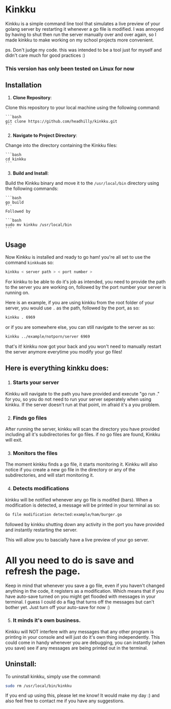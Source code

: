 
# Kinkku

Kinkku is a simple command line tool that simulates a live preview of your golang server by restarting it whenever a go file is modified.
I was annoyed by having to shut then run the server manually over and over again, so I made kinkku to make working on my school projects more convenient.

ps. Don't judge my code. this was intended to be a tool just for myself and didn't care much for good practices :)

### This version has only been tested on Linux for now

## Installation

1. **Clone Repository**:

Clone this repository to your local machine using the following command:

    ```bash
    git clone https://github.com/headhilly/kinkku.git
    ```

2. **Navigate to Project Directory**:

Change into the directory containing the Kinkku files:

    ```bash
    cd kinkku
    ```

3. **Build and Install**:

Build the Kinkku binary and move it to the `/usr/local/bin` directory using the following commands:

    ```bash
    go build
    ```
    Followed by

    ```bash
    sudo mv kinkku /usr/local/bin
    ```

## Usage

Now Kinkku is installed and ready to go ham! you're all set to use the command `kinkku`as so:

```bash
kinkku < server path > < port number >
```
For kinkku to be able to do it's job as intended, you need to provide the path to the server you are working on, followed by the port number your server is running on.

Here is an example, if you are using kinkku from the root folder of your server, you would use `.` as the path, followed by the port, as so:

```bash
kinkku . 6969
```
or if you are somewhere else, you can still navigate to the server as so:

```bash
kinkku ../example/notporn/server 6969
```

that's it! kinkku now got your back and you won't need to manually restart the server anymore everytime you modify your go files!

## Here is everything kinkku does:
1. ### Starts your server
Kinkku will navigate to the path you have provided and execute "go run ." for you, so you do not need to run your server seperately when using kinkku.
If the server doesn't run at that point, im afraid it's a you problem.

2. ### Finds go files
After running the server, kinkku will scan the directory you have provided including all it's subdirectories for go files.
if no go files are found, Kinkku will exit.

3. ### Monitors the files
The moment kinkku finds a go file, it starts monitoring it.
Kinkku will also notice if you create a new go file in the directory or any of the subdirectories, and will start monitoring it.

4. ### Detects modifications
kinkku will be notified whenever any go file is modifed (bars).
When a modification is detected, a message will be printed in your terminal as so:

```bash
Go file modification detected:example/ham/burger.go
```
followed by kinkku shutting down any activity in the port you have provided and instantly restarting the server.

This will allow you to bascially have a live preview of your go server.

# All you need to do is save and refresh the page.


Keep in mind that whenever you save a go file, even if you haven't changed anything in the code, it registers as a modification.
Which means that if you have auto-save turned on you might get flooded with messages in your terminal. I guess I could do a flag that turns off the messages  but can't bother yet. Just turn off your auto-save for now :)

5. ### It minds it's own business.

Kinkku will NOT interfere with any messages that any other program is printing in your console and will just do it's own thing independently.
This could come in handy whenever you are debugging, you can instantly (when you save) see if any messages are being printed out in the terminal.


## Uninstall:

To uninstall kinkku, simply use the command:

```bash
sudo rm /usr/local/bin/kinkku
```

If you end up using this, please let me know! It would make my day :) and also feel free to contact me if you have any suggestions.